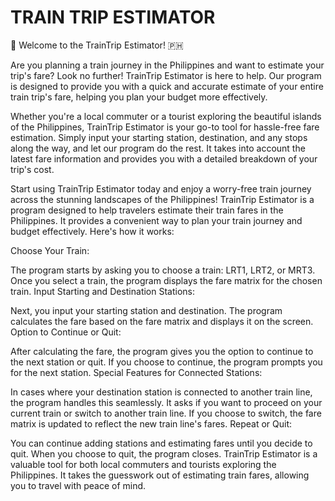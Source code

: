 # TRAIN TRIP ESTIMATOR
🚂 Welcome to the TrainTrip Estimator! 🇵🇭

Are you planning a train journey in the Philippines and want to estimate your trip's fare? Look no further! TrainTrip Estimator is here to help. Our program is designed to provide you with a quick and accurate estimate of your entire train trip's fare, helping you plan your budget more effectively.

Whether you're a local commuter or a tourist exploring the beautiful islands of the Philippines, TrainTrip Estimator is your go-to tool for hassle-free fare estimation. Simply input your starting station, destination, and any stops along the way, and let our program do the rest. It takes into account the latest fare information and provides you with a detailed breakdown of your trip's cost.

Start using TrainTrip Estimator today and enjoy a worry-free train journey across the stunning landscapes of the Philippines!
TrainTrip Estimator is a program designed to help travelers estimate their train fares in the Philippines. It provides a convenient way to plan your train journey and budget effectively. Here's how it works:

Choose Your Train:

The program starts by asking you to choose a train: LRT1, LRT2, or MRT3.
Once you select a train, the program displays the fare matrix for the chosen train.
Input Starting and Destination Stations:

Next, you input your starting station and destination.
The program calculates the fare based on the fare matrix and displays it on the screen.
Option to Continue or Quit:

After calculating the fare, the program gives you the option to continue to the next station or quit.
If you choose to continue, the program prompts you for the next station.
Special Features for Connected Stations:

In cases where your destination station is connected to another train line, the program handles this seamlessly.
It asks if you want to proceed on your current train or switch to another train line.
If you choose to switch, the fare matrix is updated to reflect the new train line's fares.
Repeat or Quit:

You can continue adding stations and estimating fares until you decide to quit.
When you choose to quit, the program closes.
TrainTrip Estimator is a valuable tool for both local commuters and tourists exploring the Philippines. It takes the guesswork out of estimating train fares, allowing you to travel with peace of mind.


